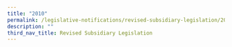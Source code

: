 ```yaml
---
title: "2010"
permalink: /legislative-notifications/revised-subsidiary-legislation/2010/
description: ""
third_nav_title: Revised Subsidiary Legislation
---
```


